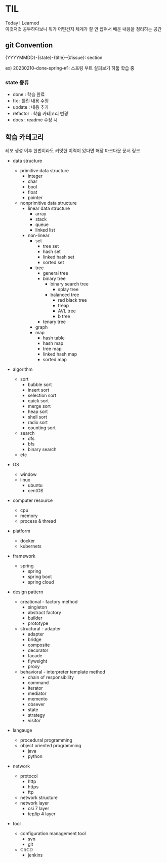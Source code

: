 # TIL
Today I Learned   
이것저것 공부하다보니 뭐가 어떤건지 체계가 잘 안 잡혀서 배운 내용을 정리하는 공간    

## git Convention
{YYYYMMDD}-{state}-{title}-{#issue}: section

ex) 20230210-done-spring-#1: 스프링 부트 살펴보기
하둡 학습 중

### state 종류
* done : 학습 완료
* fix : 틀린 내용 수정
* update : 내용 추가
* refactor : 학습 카테고리 변경
* docs : readme 수정 시

## 학습 카테고리
레포 생성 이후 한번이라도 커밋한 이력이 있다면 해당 마크다운 문서 링크 
* data structure
  *  primitive data structure
     * integer
     * char
     * bool
     * float
     * pointer
  * nonprimitive data structure
    * linear data structure
      *  array
      *  stack
      *  queue
      *  linked list
    * non-linear
       *  set
          *  tree set
          *  hash set
          *  linked hash set
          *  sorted set
      *  tree
         *  general tree
         *  binary tree
            *  binary search tree
               *  splay tree
            *  balanced tree
               *  red black tree
                 *  treap
               *  AVL tree
               *  b tree
         *  tenary tree
      *  graph
      *  map
         *  hash table
         *  hash map
         *  tree map
         *  linked hash map
         *  sorted map
  
* algorithm
  * sort
    *  bubble sort
    *  insert sort
    *  selection sort
    *  quick sort
    *  merge sort
    *  heap sort
    *  shell sort
    *  radix sort
    *  counting sort
  * search
    *  dfs
    *  bfs
    *  binary search
  * etc
* OS
  * window
  * linux
     *  ubuntu
     *  centOS
* computer resource
  *  cpu
  *  memory
  *  process & thread
* platform
  *  docker
  *  kubernets
* framework
  * spring
    *  spring
    *  spring boot
    *  spring cloud
* design pattern
  *  creational - factory method
     *  singleton 
     *  abstract factory
     *  builder
     *  prototype
  *  structural - adapter
     *  adapter
     *  bridge
     *  composite
     *  decorator
     *  facade
     *  flyweight
     *  proxy
  *  behavioral - interpreter template method
     *  chain of responsibility 
     *  command
     *  iterator
     *  mediator
     *  memento
     *  obsever
     *  state
     *  strategy
     *  visitor
* langauge
  *  procedural programming
  *  object oriented programming
     *  java
     *  python
* network
  *  protocol
     * http
     * https
     * ftp
  *  network structure
  *  network layer
     *  osi 7 layer
     *  tcp/ip 4 layer
* tool
  * configuration management tool
    * svn
    * git
  * CI/CD
    * jenkins
  
